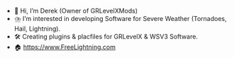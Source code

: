 - 👋 Hi, I’m Derek (Owner of GRLevelXMods)
- ⛈️ I’m interested in developing Software for Severe Weather (Tornadoes, Hail, Lightning). 
- 🛠️ Creating plugins & placfiles for GRLevelX & WSV3 Software.
- 🏠 https://www.FreeLightning.com

<!---
derekm22098/derekm22098 is a ✨ special ✨ repository because its `README.md` (this file) appears on your GitHub profile.
You can click the Preview link to take a look at your changes.
--->
